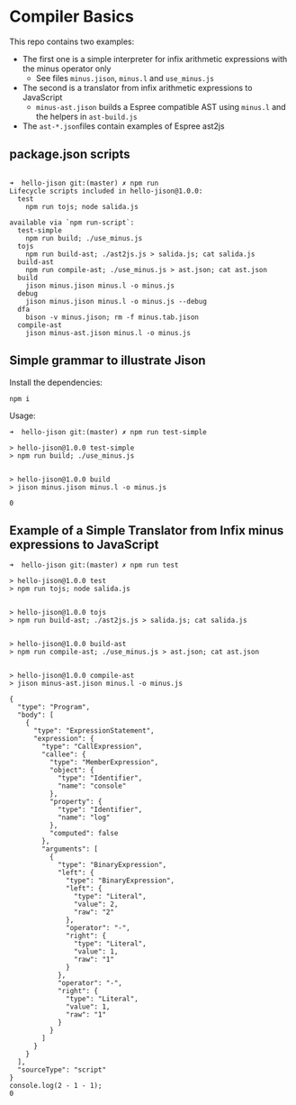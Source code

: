 # Compiler Basics

This repo contains two examples:

* The first one is a simple interpreter for infix arithmetic expressions with the minus operator only
  * See files `minus.jison`, `minus.l` and  `use_minus.js`
* The second is a translator from infix arithmetic expressions to JavaScript
  * `minus-ast.jison` builds a Espree compatible AST using `minus.l` and the helpers in `ast-build.js`
* The `ast-*.json`files contain examples of Espree ast2js
  
## package.json scripts

```

➜  hello-jison git:(master) ✗ npm run
Lifecycle scripts included in hello-jison@1.0.0:
  test
    npm run tojs; node salida.js

available via `npm run-script`:
  test-simple
    npm run build; ./use_minus.js
  tojs
    npm run build-ast; ./ast2js.js > salida.js; cat salida.js
  build-ast
    npm run compile-ast; ./use_minus.js > ast.json; cat ast.json
  build
    jison minus.jison minus.l -o minus.js
  debug
    jison minus.jison minus.l -o minus.js --debug
  dfa
    bison -v minus.jison; rm -f minus.tab.jison
  compile-ast
    jison minus-ast.jison minus.l -o minus.js
```

## Simple grammar to illustrate Jison

Install the dependencies:

```
npm i
```

Usage:

```
➜  hello-jison git:(master) ✗ npm run test-simple

> hello-jison@1.0.0 test-simple
> npm run build; ./use_minus.js


> hello-jison@1.0.0 build
> jison minus.jison minus.l -o minus.js

0
```

## Example of a Simple Translator from Infix minus expressions to JavaScript

```
➜  hello-jison git:(master) ✗ npm run test       

> hello-jison@1.0.0 test
> npm run tojs; node salida.js


> hello-jison@1.0.0 tojs
> npm run build-ast; ./ast2js.js > salida.js; cat salida.js


> hello-jison@1.0.0 build-ast
> npm run compile-ast; ./use_minus.js > ast.json; cat ast.json


> hello-jison@1.0.0 compile-ast
> jison minus-ast.jison minus.l -o minus.js

{
  "type": "Program",
  "body": [
    {
      "type": "ExpressionStatement",
      "expression": {
        "type": "CallExpression",
        "callee": {
          "type": "MemberExpression",
          "object": {
            "type": "Identifier",
            "name": "console"
          },
          "property": {
            "type": "Identifier",
            "name": "log"
          },
          "computed": false
        },
        "arguments": [
          {
            "type": "BinaryExpression",
            "left": {
              "type": "BinaryExpression",
              "left": {
                "type": "Literal",
                "value": 2,
                "raw": "2"
              },
              "operator": "-",
              "right": {
                "type": "Literal",
                "value": 1,
                "raw": "1"
              }
            },
            "operator": "-",
            "right": {
              "type": "Literal",
              "value": 1,
              "raw": "1"
            }
          }
        ]
      }
    }
  ],
  "sourceType": "script"
}
console.log(2 - 1 - 1);
0
```